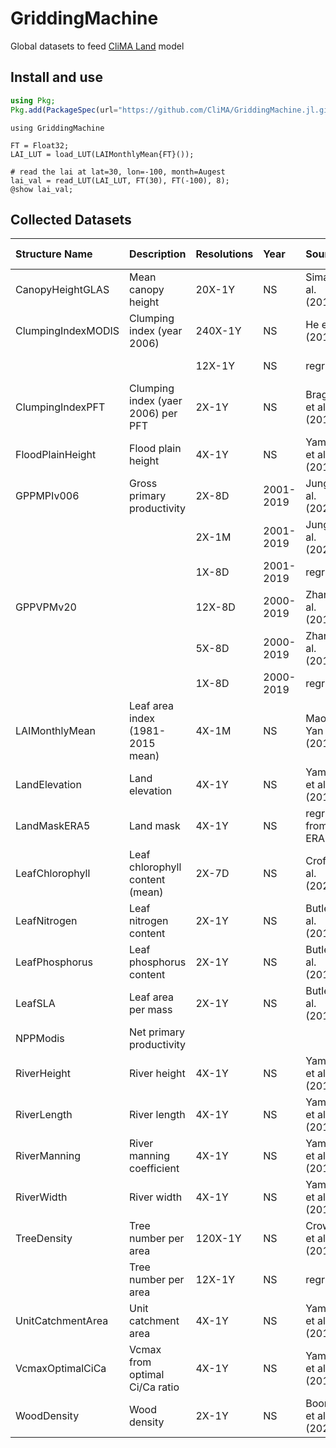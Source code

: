 # GriddingMachine

Global datasets to feed [CliMA Land](https://github.com/CliMA/Land) model




## Install and use
```julia
using Pkg;
Pkg.add(PackageSpec(url="https://github.com/CliMA/GriddingMachine.jl.git", rev="main"));
```

```@example preview
using GriddingMachine

FT = Float32;
LAI_LUT = load_LUT(LAIMonthlyMean{FT}());

# read the lai at lat=30, lon=-100, month=Augest
lai_val = read_LUT(LAI_LUT, FT(30), FT(-100), 8);
@show lai_val;
```




## Collected Datasets

| Structure Name     | Description                        | Resolutions | Year      | Source                  | Format | Credit (CliMA)   |
|:-------------------|:-----------------------------------|:------------|:----------|:------------------------|:-------|:-----------------|
| CanopyHeightGLAS   | Mean canopy height                 | 20X-1Y      | NS        | Simard et al. (2011)    | NetCDF |                  |
| ClumpingIndexMODIS | Clumping index (year 2006)         | 240X-1Y     | NS        | He et al. (2012)        | TIFF   |                  |
|                    |                                    | 12X-1Y      | NS        | regridded               | TIFF   | Yujie Wang       |
| ClumpingIndexPFT   | Clumping index (yaer 2006) per PFT | 2X-1Y       | NS        | Braghiere et al. (2019) | NetCDF | Renato Braghiere |
| FloodPlainHeight   | Flood plain height                 | 4X-1Y       | NS        | Yamazaki et al. (2019)  | NetCDF | Jake Bolewski    |
| GPPMPIv006         | Gross primary productivity         | 2X-8D       | 2001-2019 | Jung et al. (2020)      | NetCDF |                  |
|                    |                                    | 2X-1M       | 2001-2019 | Jung et al. (2020)      | NetCDF |                  |
|                    |                                    | 1X-8D       | 2001-2019 | regridded               | NetCDF | Yujie Wang       |
| GPPVPMv20          |                                    | 12X-8D      | 2000-2019 | Zhang et al. (2017)     | NetCDF | Russell Doughty  |
|                    |                                    | 5X-8D       | 2000-2019 | Zhang et al. (2017)     | NetCDF | Russell Doughty  |
|                    |                                    | 1X-8D       | 2000-2019 | regridded               | NetCDF | Yujie Wang       |
| LAIMonthlyMean     | Leaf area index (1981-2015 mean)   | 4X-1M       | NS        | Mao and Yan (2019)      | NetCDF | Yujie Wang       |
| LandElevation      | Land elevation                     | 4X-1Y       | NS        | Yamazaki et al. (2017)  | NetCDF | Jake Bolewski    |
| LandMaskERA5       | Land mask                          | 4X-1Y       | NS        | regridded from ERA5     | NetCDF |                  |
| LeafChlorophyll    | Leaf chlorophyll content (mean)    | 2X-7D       | NS        | Croft et al. (2020)     | NetCDF | Russell Doughty  |
| LeafNitrogen       | Leaf nitrogen content              | 2X-1Y       | NS        | Butler et al. (2017)    | NetCDF | Marcos Longo     |
| LeafPhosphorus     | Leaf phosphorus content            | 2X-1Y       | NS        | Butler et al. (2017)    | NetCDF | Marcos Longo     |
| LeafSLA            | Leaf area per mass                 | 2X-1Y       | NS        | Butler et al. (2017)    | NetCDF | Marcos Longo     |
| NPPModis           | Net primary productivity           |             |           |                         |        |                  |
| RiverHeight        | River height                       | 4X-1Y       | NS        | Yamazaki et al. (2019)  | NetCDF | Jake Bolewski    |
| RiverLength        | River length                       | 4X-1Y       | NS        | Yamazaki et al. (2019)  | NetCDF | Jake Bolewski    |
| RiverManning       | River manning coefficient          | 4X-1Y       | NS        | Yamazaki et al. (2019)  | NetCDF | Jake Bolewski    |
| RiverWidth         | River width                        | 4X-1Y       | NS        | Yamazaki et al. (2019)  | NetCDF | Jake Bolewski    |
| TreeDensity        | Tree number per area               | 120X-1Y     | NS        | Crowther et al. (2015)  | NetCDF | Renato Braghiere |
|                    | Tree number per area               | 12X-1Y      | NS        | regridded               | TIFF   | Yujie Wang       |
| UnitCatchmentArea  | Unit catchment area                | 4X-1Y       | NS        | Yamazaki et al. (2019)  | NetCDF | Jake Bolewski    |
| VcmaxOptimalCiCa   | Vcmax from optimal Ci/Ca ratio     | 4X-1Y       | NS        | Yamazaki et al. (2019)  | NetCDF | Jake Bolewski    |
| WoodDensity        | Wood density                       | 2X-1Y       | NS        | Boonman et al. (2020)   | TIFF   | Marcos Longo     |
